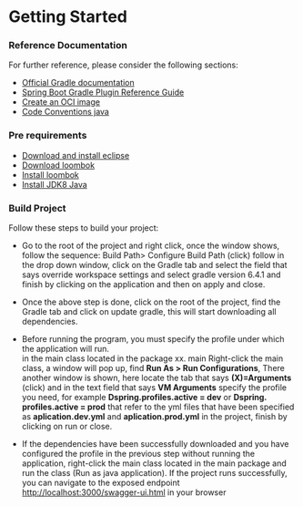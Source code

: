 # Getting Started

### Reference Documentation
For further reference, please consider the following sections:

* [Official Gradle documentation](https://docs.gradle.org)
* [Spring Boot Gradle Plugin Reference Guide](https://docs.spring.io/spring-boot/docs/2.4.3/gradle-plugin/reference/html/)
* [Create an OCI image](https://docs.spring.io/spring-boot/docs/2.4.3/gradle-plugin/reference/html/#build-image)  
* [Code Conventions java](https://www.oracle.com/java/technologies/javase/codeconventions-namingconventions.html)
  
### Pre requirements   
* [Download and install eclipse](https://www.eclipse.org/downloads/packages/release/helios/sr1/eclipse-ide-java-developers)
* [Download loombok](https://projectlombok.org/download)  
* [Install loombok](https://openwebinars.net/blog/como-instalar-y-usar-lombok)
* [Install JDK8 Java](https://www.oracle.com/co/java/technologies/javase/javase-jdk8-downloads.html) 
 
### Build Project
Follow these steps to build your project:

* Go to the root of the project and right click, once the window shows, follow the sequence: Build Path> Configure Build Path (click) follow in the drop down window, click on the Gradle tab and select the field that says override workspace settings and select gradle version 6.4.1 and finish by clicking on the application and then on apply and close.  
  
    
* Once the above step is done, click on the root of the project, find the Gradle tab and click on update gradle, this will start downloading all dependencies.  
  
  
 
* Before running the program, you must specify the profile under which the application will run.  
in the main class located in the  package xx. main Right-click the main class, a window will pop up, find **Run As > Run Configurations**, There another window is shown, here locate the tab that says **(X)=Arguments** (click) and in the text field that says **VM Arguments** specify the profile you need, for example **Dspring.profiles.active = dev** or **Dspring. profiles.active = prod** that refer to the yml files that have been specified as **aplication.dev.yml** and **aplication.prod.yml** in the project, finish by clicking on run or close.  
  
  
 
* If the dependencies have been successfully downloaded and you have configured the profile in the previous step without running the application, right-click the main class located in the main package and run the class (Run as java application). If the project runs successfully, you can navigate to the exposed endpoint [http://localhost:3000/swagger-ui.html](http://localhost:3000/swagger-ui.html)   in your browser

